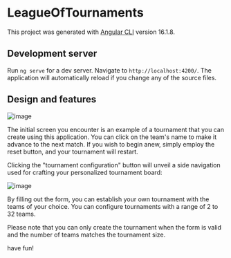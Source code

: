 # LeagueOfTournaments

This project was generated with [Angular CLI](https://github.com/angular/angular-cli) version 16.1.8.

## Development server

Run `ng serve` for a dev server. Navigate to `http://localhost:4200/`. The application will automatically reload if you change any of the source files.

## Design and features

![image](https://github.com/MikeBBatista/FrontendChallenge/assets/46934773/07b08af5-b252-4e70-8d47-7695f2c5d345)

The initial screen you encounter is an example of a tournament that you can create using this application. You can click on the team's name to make it advance to the next match. If you wish to begin anew, simply employ the reset button, and your tournament will restart.

Clicking the "tournament configuration" button will unveil a side navigation used for crafting your personalized tournament board:

![image](https://github.com/MikeBBatista/FrontendChallenge/assets/46934773/5689ae03-5d07-4a8f-a210-5a314b8ecd0a)


By filling out the form, you can establish your own tournament with the teams of your choice. You can configure tournaments with a range of 2 to 32 teams.

Please note that you can only create the tournament when the form is valid and the number of teams matches the tournament size.

have fun!


